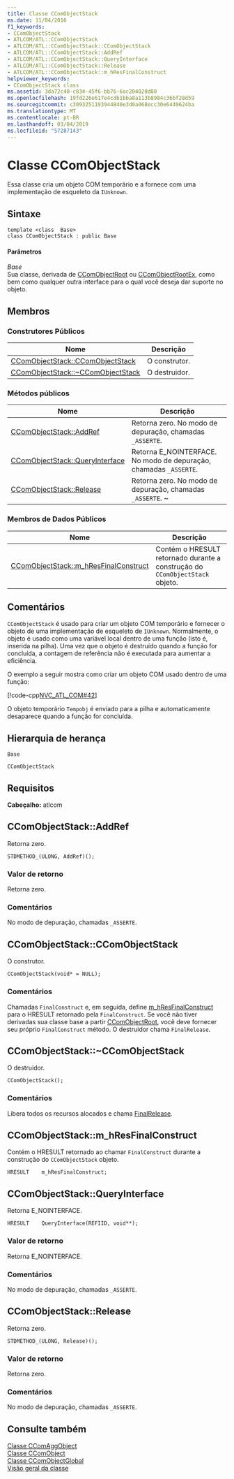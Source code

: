 ```yaml
---
title: Classe CComObjectStack
ms.date: 11/04/2016
f1_keywords:
- CComObjectStack
- ATLCOM/ATL::CComObjectStack
- ATLCOM/ATL::CComObjectStack::CComObjectStack
- ATLCOM/ATL::CComObjectStack::AddRef
- ATLCOM/ATL::CComObjectStack::QueryInterface
- ATLCOM/ATL::CComObjectStack::Release
- ATLCOM/ATL::CComObjectStack::m_hResFinalConstruct
helpviewer_keywords:
- CComObjectStack class
ms.assetid: 3da72c40-c834-45f6-bb76-6ac204028d80
ms.openlocfilehash: 19fd226e617e4cdb1bba8a113b8984c36bf28d59
ms.sourcegitcommit: c3093251193944840e3d0a068ecc30e6449624ba
ms.translationtype: MT
ms.contentlocale: pt-BR
ms.lasthandoff: 03/04/2019
ms.locfileid: "57287143"
---
```

# <a name="ccomobjectstack-class"></a>Classe CComObjectStack

Essa classe cria um objeto COM temporário e a fornece com uma implementação de esqueleto da `IUnknown`.

## <a name="syntax"></a>Sintaxe

```
template <class  Base>
class CComObjectStack : public Base
```

#### <a name="parameters"></a>Parâmetros

*Base*<br/>
Sua classe, derivada de [CComObjectRoot](../../atl/reference/ccomobjectroot-class.md) ou [CComObjectRootEx](../../atl/reference/ccomobjectrootex-class.md), como bem como qualquer outra interface para o qual você deseja dar suporte no objeto.

## <a name="members"></a>Membros

### <a name="public-constructors"></a>Construtores Públicos

|Nome|Descrição|
|----------|-----------------|
|[CComObjectStack::CComObjectStack](#ccomobjectstack)|O construtor.|
|[CComObjectStack::~CComObjectStack](#dtor)|O destruidor.|

### <a name="public-methods"></a>Métodos públicos

|Nome|Descrição|
|----------|-----------------|
|[CComObjectStack::AddRef](#addref)|Retorna zero. No modo de depuração, chamadas `_ASSERTE`.|
|[CComObjectStack::QueryInterface](#queryinterface)|Retorna E_NOINTERFACE. No modo de depuração, chamadas `_ASSERTE`.|
|[CComObjectStack::Release](#release)|Retorna zero. No modo de depuração, chamadas `_ASSERTE`. ~|

### <a name="public-data-members"></a>Membros de Dados Públicos

|Nome|Descrição|
|----------|-----------------|
|[CComObjectStack::m_hResFinalConstruct](#m_hresfinalconstruct)|Contém o HRESULT retornado durante a construção do `CComObjectStack` objeto.|

## <a name="remarks"></a>Comentários

`CComObjectStack` é usado para criar um objeto COM temporário e fornecer o objeto de uma implementação de esqueleto de `IUnknown`. Normalmente, o objeto é usado como uma variável local dentro de uma função (isto é, inserida na pilha). Uma vez que o objeto é destruído quando a função for concluída, a contagem de referência não é executada para aumentar a eficiência.

O exemplo a seguir mostra como criar um objeto COM usado dentro de uma função:

[!code-cpp[NVC_ATL_COM#42](../../atl/codesnippet/cpp/ccomobjectstack-class_1.cpp)]

O objeto temporário `Tempobj` é enviado para a pilha e automaticamente desaparece quando a função for concluída.

## <a name="inheritance-hierarchy"></a>Hierarquia de herança

`Base`

`CComObjectStack`

## <a name="requirements"></a>Requisitos

**Cabeçalho:** atlcom

##  <a name="addref"></a>  CComObjectStack::AddRef

Retorna zero.

```
STDMETHOD_(ULONG, AddRef)();
```

### <a name="return-value"></a>Valor de retorno

Retorna zero.

### <a name="remarks"></a>Comentários

No modo de depuração, chamadas `_ASSERTE`.

##  <a name="ccomobjectstack"></a>  CComObjectStack::CComObjectStack

O construtor.

```
CComObjectStack(void* = NULL);
```

### <a name="remarks"></a>Comentários

Chamadas `FinalConstruct` e, em seguida, define [m_hResFinalConstruct](#m_hresfinalconstruct) para o HRESULT retornado pela `FinalConstruct`. Se você não tiver derivadas sua classe base a partir [CComObjectRoot](../../atl/reference/ccomobjectroot-class.md), você deve fornecer seu próprio `FinalConstruct` método. O destruidor chama `FinalRelease`.

##  <a name="dtor"></a>  CComObjectStack::~CComObjectStack

O destruidor.

```
CComObjectStack();
```

### <a name="remarks"></a>Comentários

Libera todos os recursos alocados e chama [FinalRelease](ccomobjectrootex-class.md#finalrelease).

##  <a name="m_hresfinalconstruct"></a>  CComObjectStack::m_hResFinalConstruct

Contém o HRESULT retornado ao chamar `FinalConstruct` durante a construção do `CComObjectStack` objeto.

```
HRESULT    m_hResFinalConstruct;
```

##  <a name="queryinterface"></a>  CComObjectStack::QueryInterface

Retorna E_NOINTERFACE.

```
HRESULT    QueryInterface(REFIID, void**);
```

### <a name="return-value"></a>Valor de retorno

Retorna E_NOINTERFACE.

### <a name="remarks"></a>Comentários

No modo de depuração, chamadas `_ASSERTE`.

##  <a name="release"></a>  CComObjectStack::Release

Retorna zero.

```
STDMETHOD_(ULONG, Release)();
```

### <a name="return-value"></a>Valor de retorno

Retorna zero.

### <a name="remarks"></a>Comentários

No modo de depuração, chamadas `_ASSERTE`.

## <a name="see-also"></a>Consulte também

[Classe CComAggObject](../../atl/reference/ccomaggobject-class.md)<br/>
[Classe CComObject](../../atl/reference/ccomobject-class.md)<br/>
[Classe CComObjectGlobal](../../atl/reference/ccomobjectglobal-class.md)<br/>
[Visão geral da classe](../../atl/atl-class-overview.md)
